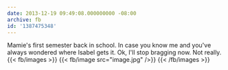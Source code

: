 ```yaml
---
date: 2013-12-19 09:49:08.000000000 -08:00
archive: fb
id: '1387475348'
---
```


Mamie's first semester back in school. In case you know me and you've always wondered where Isabel gets it. Ok, I'll stop bragging now. Not really.
{{< fb/images >}}
{{< fb/image src="image.jpg" />}}
{{< /fb/images >}}
